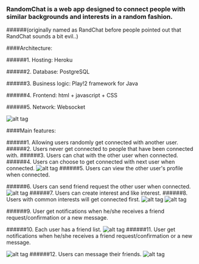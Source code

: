 ### RandomChat is a web app designed to connect people with similar backgrounds and interests in a random fashion.

######(originally named as RandChat before people pointed out that RandChat sounds a bit evil..)

####Architecture:

######1. Hosting: Heroku

######2. Database: PostgreSQL

######3. Business logic: Play!2 framework for Java

######4. Frontend: html + javascript + CSS 

######5. Network: Websocket 

![alt tag](https://vast-gorge-5265.herokuapp.com/assets/images/demo_pic1.png)

####Main features:

######1. Allowing users randomly get connected with another user.
######2. Users never get connected to people that have been connected with.
######3. Users can chat with the other user when connected.
######4. Users can choose to get connected with next user when connected.
![alt tag](https://vast-gorge-5265.herokuapp.com/assets/images/demo_pic2.png)
######5. Users can view the other user's profile when connected.

######6. Users can send friend request the other user when connected.
![alt tag](https://vast-gorge-5265.herokuapp.com/assets/images/demo_pic3.png)
######7. Users can create interest and like interest.
######8. Users with common interests will get connected first.
![alt tag](https://vast-gorge-5265.herokuapp.com/assets/images/demo_pic4.png)
![alt tag](https://vast-gorge-5265.herokuapp.com/assets/images/demo_pic8.png)

######9. User get notifications when he/she receives a friend request/confirmation or a new message.

######10. Each user has a friend list.
![alt tag](https://vast-gorge-5265.herokuapp.com/assets/images/demo_pic6.png)
######11. User get notifications when he/she receives a friend request/confirmation or a new message.

![alt tag](https://vast-gorge-5265.herokuapp.com/assets/images/demo_pic9.png)
######12. Users can message their friends.
![alt tag](https://vast-gorge-5265.herokuapp.com/assets/images/demo_pic5.png)




